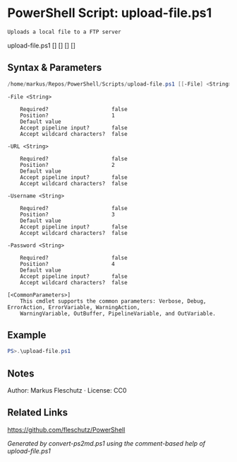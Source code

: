# PowerShell Script: upload-file.ps1
```powershell
Uploads a local file to a FTP server
```

upload-file.ps1 [<File>] [<URL>] [<Username>] [<Password>]

## Syntax & Parameters
```powershell
/home/markus/Repos/PowerShell/Scripts/upload-file.ps1 [[-File] <String>] [[-URL] <String>] [[-Username] <String>] [[-Password] <String>] [<CommonParameters>]
```

```
-File <String>
    
    Required?                    false
    Position?                    1
    Default value                
    Accept pipeline input?       false
    Accept wildcard characters?  false
```

```
-URL <String>
    
    Required?                    false
    Position?                    2
    Default value                
    Accept pipeline input?       false
    Accept wildcard characters?  false
```

```
-Username <String>
    
    Required?                    false
    Position?                    3
    Default value                
    Accept pipeline input?       false
    Accept wildcard characters?  false
```

```
-Password <String>
    
    Required?                    false
    Position?                    4
    Default value                
    Accept pipeline input?       false
    Accept wildcard characters?  false
```

```
[<CommonParameters>]
    This cmdlet supports the common parameters: Verbose, Debug, ErrorAction, ErrorVariable, WarningAction, 
    WarningVariable, OutBuffer, PipelineVariable, and OutVariable.
```

## Example
```powershell
PS>.\upload-file.ps1
```


## Notes
Author: Markus Fleschutz · License: CC0

## Related Links
https://github.com/fleschutz/PowerShell

*Generated by convert-ps2md.ps1 using the comment-based help of upload-file.ps1*
